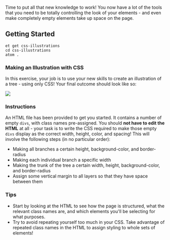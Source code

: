 Time to put all that new knowledge to work! You now have a lot of the tools that you need to be totally controlling the look of your elements - and even make completely empty elements take up space on the page.

## Getting Started
```no-highlight
et get css-illustrations
cd css-illustrations
atom .
```

### Making an Illustration with CSS

In this exercise, your job is to use your new skills to create an illustration of a tree - using only CSS! Your final outcome should look like so:

![](https://s3.amazonaws.com/horizon-production/images/css-tree.png)

### Instructions

An HTML file has been provided to get you started. It contains a number of empty `divs`, with class names pre-assigned. You should **not have to edit the HTML** at all - your task is to write the CSS required to make those empty `divs` display as the correct width, height, color, and spacing! This will involve the following steps (in no particular order):

- Making all branches a certain height, background-color, and border-radius
- Making each individual branch a specific width
- Making the trunk of the tree a certain width, height, background-color, and border-radius
- Assign some vertical margin to all layers so that they have space between them

### Tips

- Start by looking at the HTML to see how the page is structured, what the relevant class names are, and which elements you'll be selecting for what purposes.
- Try to avoid repeating yourself too much in your CSS. Take advantage of repeated class names in the HTML to assign styling to whole sets of elements!
